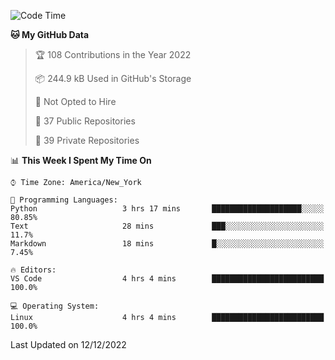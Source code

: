 <!--START_SECTION:waka-->
![Code Time](http://img.shields.io/badge/Code%20Time-117%20hrs%209%20mins-blue)

**🐱 My GitHub Data** 

> 🏆 108 Contributions in the Year 2022
 > 
> 📦 244.9 kB Used in GitHub's Storage 
 > 
> 🚫 Not Opted to Hire
 > 
> 📜 37 Public Repositories 
 > 
> 🔑 39 Private Repositories  
 > 
📊 **This Week I Spent My Time On** 

```text
⌚︎ Time Zone: America/New_York

💬 Programming Languages: 
Python                   3 hrs 17 mins       ████████████████████░░░░░   80.85% 
Text                     28 mins             ███░░░░░░░░░░░░░░░░░░░░░░   11.7% 
Markdown                 18 mins             █░░░░░░░░░░░░░░░░░░░░░░░░   7.45%

🔥 Editors: 
VS Code                  4 hrs 4 mins        █████████████████████████   100.0%

💻 Operating System: 
Linux                    4 hrs 4 mins        █████████████████████████   100.0%

```


 Last Updated on 12/12/2022
<!--END_SECTION:waka-->